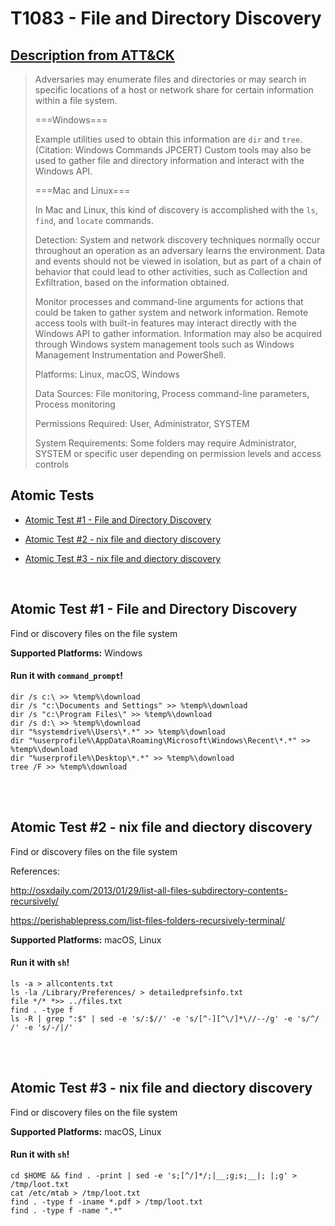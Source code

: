 # T1083 - File and Directory Discovery
## [Description from ATT&CK](https://attack.mitre.org/wiki/Technique/T1083)
<blockquote>Adversaries may enumerate files and directories or may search in specific locations of a host or network share for certain information within a file system. 

===Windows===

Example utilities used to obtain this information are <code>dir</code> and <code>tree</code>. (Citation: Windows Commands JPCERT) Custom tools may also be used to gather file and directory information and interact with the Windows API.

===Mac and Linux===

In Mac and Linux, this kind of discovery is accomplished with the <code>ls</code>, <code>find</code>, and <code>locate</code> commands.

Detection: System and network discovery techniques normally occur throughout an operation as an adversary learns the environment. Data and events should not be viewed in isolation, but as part of a chain of behavior that could lead to other activities, such as Collection and Exfiltration, based on the information obtained.

Monitor processes and command-line arguments for actions that could be taken to gather system and network information. Remote access tools with built-in features may interact directly with the Windows API to gather information. Information may also be acquired through Windows system management tools such as Windows Management Instrumentation and PowerShell.

Platforms: Linux, macOS, Windows

Data Sources: File monitoring, Process command-line parameters, Process monitoring

Permissions Required: User, Administrator, SYSTEM

System Requirements: Some folders may require Administrator, SYSTEM or specific user depending on permission levels and access controls</blockquote>

## Atomic Tests

- [Atomic Test #1 - File and Directory Discovery](#atomic-test-1---file-and-directory-discovery)

- [Atomic Test #2 - nix file and diectory discovery](#atomic-test-2---nix-file-and-diectory-discovery)

- [Atomic Test #3 - nix file and diectory discovery](#atomic-test-3---nix-file-and-diectory-discovery)


<br/>

## Atomic Test #1 - File and Directory Discovery
Find or discovery files on the file system

**Supported Platforms:** Windows


#### Run it with `command_prompt`!
```
dir /s c:\ >> %temp%\download
dir /s "c:\Documents and Settings" >> %temp%\download
dir /s "c:\Program Files\" >> %temp%\download
dir /s d:\ >> %temp%\download
dir "%systemdrive%\Users\*.*" >> %temp%\download
dir "%userprofile%\AppData\Roaming\Microsoft\Windows\Recent\*.*" >> %temp%\download
dir "%userprofile%\Desktop\*.*" >> %temp%\download
tree /F >> %temp%\download
```
<br/>
<br/>

## Atomic Test #2 - nix file and diectory discovery
Find or discovery files on the file system

References:

http://osxdaily.com/2013/01/29/list-all-files-subdirectory-contents-recursively/

https://perishablepress.com/list-files-folders-recursively-terminal/

**Supported Platforms:** macOS, Linux


#### Run it with `sh`!
```
ls -a > allcontents.txt
ls -la /Library/Preferences/ > detailedprefsinfo.txt
file */* *>> ../files.txt
find . -type f
ls -R | grep ":$" | sed -e 's/:$//' -e 's/[^-][^\/]*\//--/g' -e 's/^/ /' -e 's/-/|/'
```
<br/>
<br/>

## Atomic Test #3 - nix file and diectory discovery
Find or discovery files on the file system

**Supported Platforms:** macOS, Linux


#### Run it with `sh`!
```
cd $HOME && find . -print | sed -e 's;[^/]*/;|__;g;s;__|; |;g' > /tmp/loot.txt
cat /etc/mtab > /tmp/loot.txt
find . -type f -iname *.pdf > /tmp/loot.txt
find . -type f -name ".*"
```
<br/>
